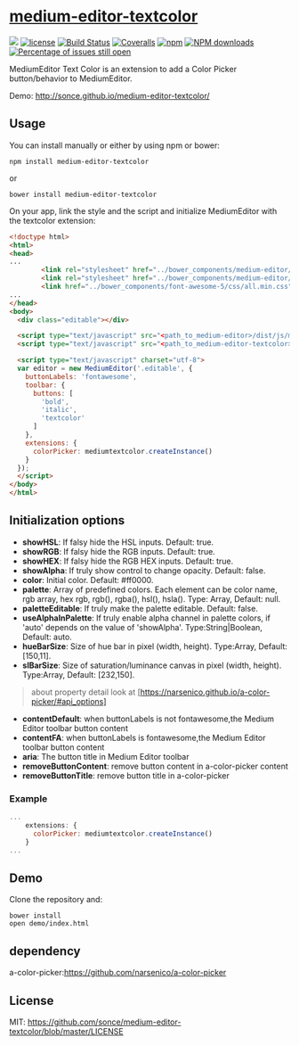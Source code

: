 # [medium-editor-textcolor](https://github.com/sonce/medium-editor-textcolor)
[![](https://img.shields.io/badge/Powered%20by-medium-editor-textcolor%20base-brightgreen.svg)](https://github.com/sonce/medium-editor-textcolor)
[![license](https://img.shields.io/badge/license-MIT-blue.svg)](https://github.com/sonce/medium-editor-textcolor/blob/master/LICENSE)
[![Build Status](https://travis-ci.org/sonce/medium-editor-textcolor.svg?branch=master)](https://travis-ci.org/sonce/medium-editor-textcolor)
[![Coveralls](https://img.shields.io/coveralls/sonce/medium-editor-textcolor.svg)](https://coveralls.io/github/sonce/medium-editor-textcolor)
[![npm](https://img.shields.io/badge/npm-0.1.0-orange.svg)](https://www.npmjs.com/package/medium-editor-textcolor)
[![NPM downloads](http://img.shields.io/npm/dm/medium-editor-textcolor.svg?style=flat-square)](http://www.npmtrends.com/medium-editor-textcolor)
[![Percentage of issues still open](http://isitmaintained.com/badge/open/sonce/medium-editor-textcolor.svg)](http://isitmaintained.com/project/sonce/medium-editor-textcolor "Percentage of issues still open")

MediumEditor Text Color is an extension to add a Color Picker button/behavior to MediumEditor.

Demo: http://sonce.github.io/medium-editor-textcolor/

## Usage

You can install manually or either by using npm or bower:

```
npm install medium-editor-textcolor
```

or

```
bower install medium-editor-textcolor
```

On your app, link the style and the script and initialize MediumEditor with the textcolor extension:

```html
<!doctype html>
<html>
<head>
...
		<link rel="stylesheet" href="../bower_components/medium-editor/dist/css/medium-editor.min.css" />
		<link rel="stylesheet" href="../bower_components/medium-editor/dist/css/themes/default.min.css" />
		<link href="../bower_components/font-awesome-5/css/all.min.css" rel="stylesheet" />
...
</head>
<body>
  <div class="editable"></div>

  <script type="text/javascript" src="<path_to_medium-editor>/dist/js/medium-editor.js"></script>
  <script type="text/javascript" src="<path_to_medium-editor-textcolor>/dist/js/medium-editor-textcolor.js"></script>

  <script type="text/javascript" charset="utf-8">
  var editor = new MediumEditor('.editable', {
    buttonLabels: 'fontawesome',
    toolbar: {
      buttons: [
        'bold',
        'italic',
        'textcolor'
      ]
    },
    extensions: {
      colorPicker: mediumtextcolor.createInstance()
    }
  });
  </script>
</body>
</html>
```

## Initialization options

* __showHSL__: 	If falsy hide the HSL inputs. Default: 	true.
* __showRGB__: 	If falsy hide the RGB inputs. Default: true.
* __showHEX__: 	If falsy hide the RGB HEX inputs. Default: true.
* __showAlpha__: 	If truly show control to change opacity. Default: false.
* __color__: 	Initial color. Default: #ff0000.
* __palette__: Array of predefined colors.
Each element can be color name, rgb array, hex rgb, rgb(), rgba(), hsl(), hsla(). Type: Array, Default: null.
* __paletteEditable__: 	If truly make the palette editable. Default: false.
* __useAlphaInPalette__: If truly enable alpha channel in palette colors,
if 'auto' depends on the value of 'showAlpha'. Type:String|Boolean, Default: auto.
* __hueBarSize__: 	Size of hue bar in pixel (width, height). Type:Array, Default: [150,11].
* __slBarSize__: Size of saturation/luminance canvas in pixel (width, height).  Type:Array, Default: [232,150].

> about property detail look at [https://narsenico.github.io/a-color-picker/#api_options]

* __contentDefault__: when buttonLabels is not fontawesome,the Medium Editor toolbar button content
* __contentFA__: 	when buttonLabels is fontawesome,the Medium Editor toolbar button content
* __aria__: The button title in Medium Editor toolbar
* __removeButtonContent__: 	remove button content in a-color-picker content
* __removeButtonTitle__: 	remove button title in a-color-picker


### Example

```javascript
...
    extensions: {
      colorPicker: mediumtextcolor.createInstance()
    }
...
```

## Demo

Clone the repository and:

```
bower install
open demo/index.html
```
## dependency

a-color-picker:https://github.com/narsenico/a-color-picker

## License

MIT: https://github.com/sonce/medium-editor-textcolor/blob/master/LICENSE
